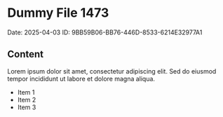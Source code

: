 # Dummy File 1473

Date: 2025-04-03
ID: 9BB59B06-BB76-446D-8533-6214E32977A1

## Content

Lorem ipsum dolor sit amet, consectetur adipiscing elit.
Sed do eiusmod tempor incididunt ut labore et dolore magna aliqua.

* Item 1
* Item 2
* Item 3

